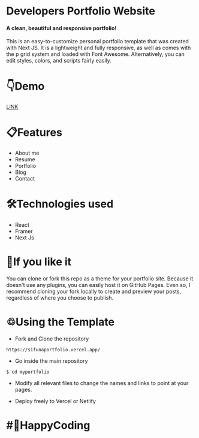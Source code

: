 # Developers Portfolio Website

#### A clean, beautiful and responsive portfolio!

This is an easy-to-customize personal portfolio template that was created with Next JS. It is a lightweight and fully responsive, as well as comes with the p grid system and loaded with Font Awesome. Alternatively, you can edit styles, colors, and scripts fairly easily.

# 👇Demo

<a href="https://sifunaportfolio.vercel.app/">LINK</a>

# 📋Features

- About me
- Resume
- Portfolio
- Blog
- Contact

# 🛠️Technologies used

- React
- Framer
- Next Js

# 🤟If you like it

You can clone or fork this repo as a theme for your portfolio site. Because it doesn't use any plugins, you can easily host it on GitHub Pages. Even so, I recommend cloning your fork locally to create and preview your posts, regardless of where you choose to publish.

# ♲Using the Template

- Fork and Clone the repository

```
https://sifunaportfolio.vercel.app/
```

- Go inside the main repository

```
$ cd myportfolio
```

- Modify all relevant files to change the names and links to point at your pages.

- Deploy freely to Vercel or Netlify

# #🚀HappyCoding
